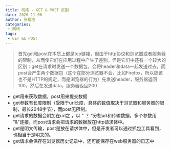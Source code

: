 ```yaml
---
title: 网络 - GET & POST 区别
date: 2020-11-06
author: 张福浩
categories:
 - 网络
tags:
 - GET && POST
---
```


> 首先get和post在本质上都是tcp链接，但由于http协议和浏览器或者服务器的限制，从而使它们在应用过程中产生了差别，但是它们中还有一个较大的区别：get在请求时发送一个数据包，会将header和data一起发送过去，而post会产生两个数据包（这个在部分浏览器不会，比如Firefox，所以应该也不是HTTP的规定，而是浏览器的行为）先发送header，服务器返回100，然后在发送data，服务器返回200

- get用来获取数据，post用来提交数据
- get参数有长度限制（受限于url长度，具体的数值取决于浏览器和服务器的限制，最长2048字节），而post无限制。
- get请求的数据会附加在url之 ，以 " ？ "分割url和传输数据，多个参数用 "&"连接，而post请求会把请求的数据放在http请求体中。
- get是明文传输，post是放在请求体中，但是开发者可以通过抓包工具看到，也相当于是明文的。
- get请求会保存在浏览器历史记录中，还可能保存在web服务器的日志中
